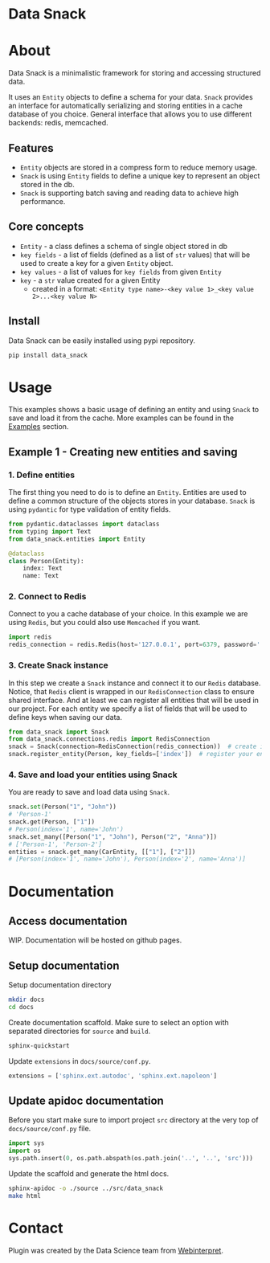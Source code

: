 # Data Snack 

# About
Data Snack is a minimalistic framework for storing and accessing structured data.

It uses an `Entity` objects to define a schema for your data. `Snack` provides an interface
for automatically serializing and storing entities in a cache database of you choice. 
General interface that allows you to use different backends: redis, memcached.

## Features

- `Entity` objects are stored in a compress form to reduce memory usage.
- `Snack` is using `Entity` fields to define a unique key to represent an object stored in the db.
- `Snack` is supporting batch saving and reading data to achieve high performance.

## Core concepts
- `Entity` - a class defines a schema of single object stored in db
- `key fields` - a list of fields (defined as a list of `str` values)
  that will be used to create a key for a given `Entity` object.
- `key values` - a list of values for `key fields` from given `Entity`
- `key` - a `str` value created for a given Entity
    - created in a format: `<Entity type name>-<key value 1>_<key value 2>...<key value N>`

## Install
Data Snack can be easily installed using pypi repository.
```bash
pip install data_snack
```

# Usage
This examples shows a basic usage of defining an entity and using `Snack` to save and load it from the cache.
More examples can be found in the [Examples](examples/examples.md) section.

## Example 1 - Creating new entities and saving
### 1. Define entities
The first thing you need to do is to define an `Entity`.
Entities are used to define a common structure of the objects stores in your database.
`Snack` is using `pydantic` for type validation of entity fields.

```python
from pydantic.dataclasses import dataclass
from typing import Text
from data_snack.entities import Entity

@dataclass
class Person(Entity):
    index: Text
    name: Text
```

### 2. Connect to Redis
Connect to you a cache database of your choice.
In this example we are using `Redis`, but you could also use `Memcached` if you want.

```python
import redis
redis_connection = redis.Redis(host='127.0.0.1', port=6379, password='')
```

### 3. Create Snack instance
In this step we create a `Snack` instance and connect it to our `Redis` database.
Notice, that `Redis` client is wrapped in our `RedisConnection` class to ensure shared interface.
And at least we can register all entities that will be used in our project.
For each entity we specify a list of fields that will be used to define keys when saving our data.

```python
from data_snack import Snack
from data_snack.connections.redis import RedisConnection
snack = Snack(connection=RedisConnection(redis_connection))  # create instance
snack.register_entity(Person, key_fields=['index'])  # register your entity
```

### 4. Save and load your entities using Snack
You are ready to save and load data using `Snack`.

```python
snack.set(Person("1", "John"))
# 'Person-1'
snack.get(Person, ["1"])
# Person(index='1', name='John')
snack.set_many([Person("1", "John"), Person("2", "Anna")])
# ['Person-1', 'Person-2']
entities = snack.get_many(CarEntity, [["1"], ["2"]])
# [Person(index='1', name='John'), Person(index='2', name='Anna')]
```

# Documentation
## Access documentation
WIP. Documentation will be hosted on github pages.

## Setup documentation
Setup documentation directory
```bash
mkdir docs
cd docs
```
Create documentation scaffold. Make sure to select an option with separated directories for `source` and `build`.
```bash
sphinx-quickstart
```
Update `extensions` in `docs/source/conf.py`.
```python
extensions = ['sphinx.ext.autodoc', 'sphinx.ext.napoleon']
```

## Update apidoc documentation
Before you start make sure to import project `src` directory at the very top of `docs/source/conf.py` file.
```python
import sys
import os
sys.path.insert(0, os.path.abspath(os.path.join('..', '..', 'src')))
```

Update the scaffold and generate the html docs.
```bash
sphinx-apidoc -o ./source ../src/data_snack
make html
```

# Contact
Plugin was created by the Data Science team from [Webinterpret](https://www.webinterpret.com/).
